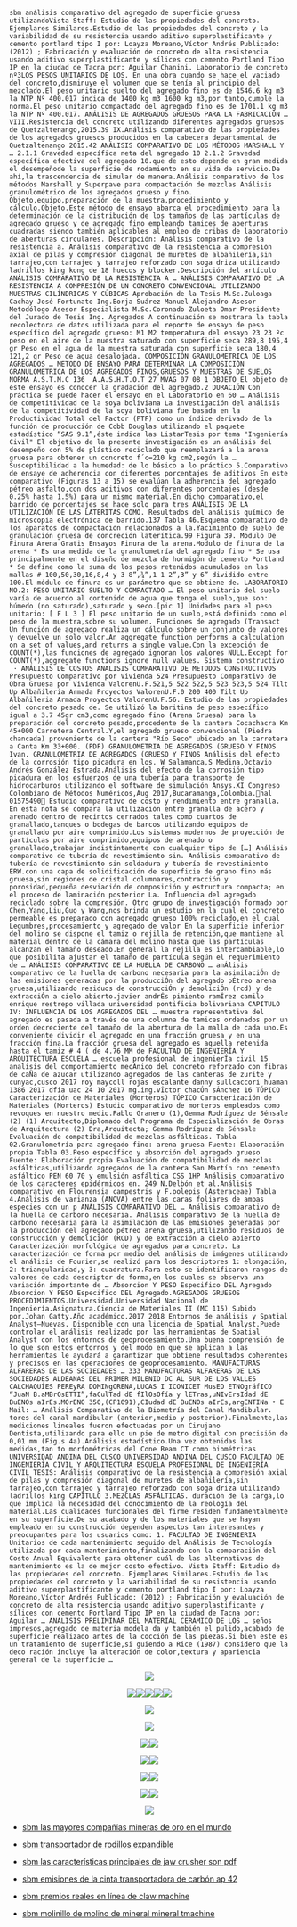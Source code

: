 
```
sbm análisis comparativo del agregado de superficie gruesa utilizandoVista Staff: Estudio de las propiedades del concreto. Ejemplares Similares.Estudio de las propiedades del concreto y la variabilidad de su resistencia usando aditivo superplastificante y cemento portland tipo I por: Loayza Moreano,Víctor Andrés Publicado: (2012) ; Fabricación y evaluación de concreto de alta resistencia usando aditivo superplastificante y sílices con cemento Portland Tipo IP en la ciudad de Tacna por: Aguilar Chanini. Laboratorio de concreto nº3LOS PESOS UNITARIOS DE LOS. En una obra cuando se hace el vaciado del concreto,disminuye el volumen que se tenía al principio del mezclado.El peso unitario suelto del agregado fino es de 1546.6 kg m3 la NTP Nº 400.017 indica de 1400 kg m3 1600 kg m3,por tanto,cumple la norma.El peso unitario compactado del agregado fino es de 1701.1 kg m3 la NTP Nº 400.017. ANÁLISIS DE AGREGADOS GRUESOS PARA LA FABRICACIÓN … VIII.Resistencia del concreto utilizando diferentes agregados gruesos de Quetzaltenango,2015.39 IX.Análisis comparativo de las propiedades de los agregados gruesos producidos en la cabecera departamental de Quetzaltenango 2015.42 ANÁLISIS COMPARATIVO DE LOS MÉTODOS MARSHALL Y … 2.1.1 Gravedad específica neta del agregado 10 2.1.2 Gravedad específica efectiva del agregado 10.que de esto depende en gran medida el desempeñode la superficie de rodamiento en su vida de servicio.De ahí,la trascendencia de simular de manera.Análisis comparativo de los métodos Marshall y Superpave para compactación de mezclas Análisis granulométrico de los agregados grueso y fino. Objeto,equipo,preparación de la muestra,procedimiento y cálculo.Objeto.Este método de ensayo abarca el procedimiento para la determinación de la distribución de los tamaños de las partículas de agregado grueso y de agregado fino empleando tamices de aberturas cuadradas siendo también aplicables al empleo de cribas de laboratorio de aberturas circulares. Descripción: Análisis comparativo de la resistencia a. Análisis comparativo de la resistencia a compresión axial de pilas y compresión diagonal de muretes de albañilería,sin tarrajeo,con tarrajeo y tarrajeo reforzado con soga driza utilizando ladrillos king kong de 18 huecos y blocker.Descripción del artículo ANÁLISIS COMPARATIVO DE LA RESISTENCIA A … ANÁLISIS COMPARATIVO DE LA RESISTENCIA A COMPRESIÓN DE UN CONCRETO CONVENCIONAL UTILIZANDO MUESTRAS CILÍNDRICAS Y CÚBICAS Aprobación de la Tesis M.Sc.Zuloaga Cachay José Fortunato Ing.Borja Suárez Manuel Alejandro Asesor Metodólogo Asesor Especialista M.Sc.Coronado Zuloeta Omar Presidente del Jurado de Tesis Ing. Agregados A continuación se mostrara la tabla recolectora de datos utilizada para el reporte de ensayo de peso específico del agregado grueso: M1 M2 temperatura del ensayo 23 23 ºc peso en el aire de la muestra saturado con superficie seca 289,8 195,4 gr Peso en el agua de la muestra saturada con superficie seca 180,4 121,2 gr Peso de agua desalojada. COMPOSICIÓN GRANULOMETRICA DE LOS AGREGADOS … METODO DE ENSAYO PARA DETERMINAR LA COMPOSICIÓN GRANULOMETRICA DE LOS AGREGADOS FINOS,GRUESOS Y MUESTRAS DE SUELOS NORMA A.S.T.M.C 136  A.A.S.H.T.O.T 27 MVAG 07 08 1 OBJETO El objeto de este ensayo es conocer la gradación del agregado.2 DURACIÓN Con práctica se puede hacer el ensayo en el Laboratorio en 60 … Análisis de competitividad de la soya boliviana La investigación del análisis de la competitividad de la soya boliviana fue basada en la Productividad Total del Factor (PTF) como un índice derivado de la función de producción de Cobb Douglas utilizando el paquete estadístico “SAS 9.1”,éste indica las ListarTesis por tema "Ingeniería Civil" El objetivo de la presente investigación es un análisis del desempeño con 5% de plástico reciclado que reemplazará a la arena gruesa para obtener un concreto f´c=210 kg cm2,según la … Susceptibilidad a la humedad: de lo básico a lo práctico 5.Comparativo de ensaye de adherencia con diferentes porcentajes de aditivos En este comparativo (Figuras 13 a 15) se evalúan la adherencia del agregado pétreo asfalto,con dos aditivos con diferentes porcentajes (desde 0.25% hasta 1.5%) para un mismo material.En dicho comparativo,el barrido de porcentajes se hace solo para tres ANÁLISIS DE LA UTILIZACIÓN DE LAS LATERITAS COMO. Resultados del análisis químico de microscopia electrónica de barrido.137 Tabla 46.Esquema comparativo de los aparatos de compactación relacionados a la.Yacimiento de suelo de granulación gruesa de concreción laterítica.99 Figura 39. Modulo De Finura Arena Gratis Ensayos Finura de la arena.Modulo de finura de la arena * Es una medida de la granulometría del agregado fino * Se usa principalmente en el diseño de mezcla de hormigón de cemento Portland * Se define como la suma de los pesos retenidos acumulados en las mallas # 100,50,30,16,8,4 y 3 8”,¾”,1 1 2”,3” y 6” dividido entre 100.El módulo de finura es un parámetro que se obtiene de. LABORATORIO NO.2: PESO UNITARIO SUELTO Y COMPACTADO … El peso unitario del suelo varía de acuerdo al contenido de agua que tenga el suelo,que son: húmedo (no saturado),saturado y seco.[pic 1] Unidades para el peso unitario: [ F L 3 ] El peso unitario de un suelo,está definido como el peso de la muestra,sobre su volumen. Funciones de agregado (Transact Un función de agregado realiza un cálculo sobre un conjunto de valores y devuelve un solo valor.An aggregate function performs a calculation on a set of values,and returns a single value.Con la excepción de COUNT(*),las funciones de agregado ignoran los valores NULL.Except for COUNT(*),aggregate functions ignore null values. Sistema constructivo  · ANÁLISIS DE COSTOS ANALISIS COMPARATIVO DE METODOS CONSTRUCTIVOS Presupuesto Comparativo por Vivienda 524 Presupuesto Comparativo de Obra Gruesa por Vivienda ValorenU.F.521,5 522 522,5 523 523,5 524 Tilt Up Albañileria Armada Proyectos ValorenU.F.0 200 400 Tilt Up Albañileria Armada Proyectos ValorenU.F.56. Estudio de las propiedades del concreto pesado de. Se utilizó la baritina de peso específico igual a 3.7 45gr cm3,como agregado fino (Arena Gruesa) para la preparación del concreto pesado,procedente de la cantera Cocachacra Km 45+000 Carretera Central.Y,el agregado grueso convencional (Piedra chancada) proveniente de la cantera "Río Seco" ubicado en la carretera a Canta Km 33+000. (PDF) GRANULOMETRIA DE AGREGADOS (GRUESO Y FINOS Ivan. GRANULOMETRIA DE AGREGADOS (GRUESO Y FINOS Análisis del efecto de la corrosión tipo picadura en los. W Salamanca,S Medina,Octavio Andrés González Estrada.Análisis del efecto de la corrosión tipo picadura en los esfuerzos de una tubería para transporte de hidrocarburos utilizando el software de simulación Ansys.XI Congreso Colombiano de Métodos Numéricos,Aug 2017,Bucaramanga,Colombia.￿hal 01575490￿ Estudio comparativo de costo y rendimiento entre granalla. En esta nota se compara la utilización entre granalla de acero y arenado dentro de recintos cerrados tales como cuartos de granallado,tanques o bodegas de barcos utilizando equipos de granallado por aire comprimido.Los sistemas modernos de proyección de partículas por aire comprimido,equipos de arenado o granallado,trabajan indistintamente con cualquier tipo de […] Análisis comparativo de tubería de revestimiento sin. Análisis comparativo de tubería de revestimiento sin soldadura y tubería de revestimiento ERW.con una capa de solidificación de superficie de grano fino más gruesa,sin regiones de cristal columnares,contracción y porosidad,pequeña desviación de composición y estructura compacta; en el proceso de laminación posterior La. Influencia del agregado reciclado sobre la compresión. Otro grupo de investigación formado por Chen,Yang,Liu,Guo y Wang,nos brinda un estudio en la cual el concreto permeable es preparado con agregado grueso 100% reciclado,en el cual Legumbres,procesamiento y agregado de valor En la superficie inferior del molino se dispone el tamiz o rejilla de retención,que mantiene al material dentro de la cámara del molino hasta que las partículas alcanzan el tamaño deseado.En general la rejilla es intercambiable,lo que posibilita ajustar el tamaño de partícula según el requerimiento de … ANÁLISIS COMPARATIVO DE LA HUELLA DE CARBONO … anÁlisis comparativo de la huella de carbono necesaria para la asimilaciÓn de las emisiones generadas por la producciÓn del agregado pÉtreo arena gruesa,utilizando residuos de construcciÓn y demoliciÓn (rcd) y de extracciÓn a cielo abierto.javier andrÉs pimiento ramÍrez camilo enrique restrepo villada universidad pontificia bolivariana CAPITULO IV: INFLUENCIA DE LOS AGREGADOS DEL … muestra representativa del agregado es pasada a través de una columna de tamices ordenados por un orden decreciente del tamaño de la abertura de la malla de cada uno.Es conveniente dividir el agregado en una fracción gruesa y en una fracción fina.La fracción gruesa del agregado es aquella retenida hasta el tamiz # 4 ( de 4.76 MM de FACULTAD DE INGENIERÍA Y ARQUITECTURA ESCUELA … escuela profesional de ingenierÍa civil 15 analisis del comportamiento mecÁnico del concreto reforzado con fibras de caÑa de azucar utilizando agregados de las canteras de zurite y cunyac,cusco 2017 roy maycoll rojas escalante danny sullcaccori huaman 1386 2017 dfia uac 24 10 2017 mg.ing.vÍctor chacÓn sÁnchez 16 TÓPICO Caracterización de Materiales (Morteros) TÓPICO Caracterización de Materiales (Morteros) Estudio comparativo de morteros empleados como revoques en nuestro medio.Pablo Granero (1),Gemma Rodríguez de Sénsale (2) (1) Arquitecto,Diplomado del Programa de Especialización de Obras de Arquitectura (2) Dra,Arquitecta; Gemma Rodríguez de Sénsale Evaluación de compatibilidad de mezclas asfálticas. Tabla 02.Granulometría para agregado fino: arena gruesa Fuente: Elaboración propia Tabla 03.Peso específico y absorción del agregado grueso Fuente: Elaboración propia Evaluación de compatibilidad de mezclas asfálticas,utilizando agregados de la cantera San Martín con cemento asfáltico PEN 60 70 y emulsión asfáltica CSS 1HP Análisis comparativo de los caracteres epidérmicos en. 249 N.Delbón et al.Análisis comparativo en Flourensia campestris y F.oolepis (Asteraceae) Tabla 4.Análisis de varianza (ANOVA) entre las caras foliares de ambas especies con un p ANÁLISIS COMPARATIVO DEL … Análisis comparativo de la huella de carbono necesaria. Análisis comparativo de la huella de carbono necesaria para la asimilación de las emisiones generadas por la producción del agregado pétreo arena gruesa,utilizando residuos de construcción y demolición (RCD) y de extracción a cielo abierto Caracterización morfológica de agregados para concreto. La caracterización de forma por medio del análisis de imágenes utilizando el análisis de Fourier,se realizó para los descriptores 1: elongación, 2: triangularidad,y 3: cuadratura.Para esto se identificaron rangos de valores de cada descriptor de forma,en los cuales se observa una variación importante de … Absorcion Y PESO Especifico DEL Agregado Absorcion Y PESO Especifico DEL Agregado.AGREGADOS GRUESOS PROCEDIMIENTOS.Universidad.Universidad Nacional de Ingeniería.Asignatura.Ciencia de Materiales II (MC 115) Subido por.Johan Gatty.Año académico.2017 2018 Entornos de análisis y Spatial Analyst—Nuevas. Disponible con una licencia de Spatial Analyst.Puede controlar el análisis realizado por las herramientas de Spatial Analyst con los entornos de geoprocesamiento.Una buena comprensión de lo que son estos entornos y del modo en que se aplican a las herramientas le ayudará a garantizar que obtiene resultados coherentes y precisos en las operaciones de geoprocesamiento. MANUFACTURAS ALFARERAS DE LAS SOCIEDADES … 333 MANUFACTURAS ALFARERAS DE LAS SOCIEDADES ALDEANAS DEL PRIMER MILENIO DC AL SUR DE LOS VALLES CALCHAQUÍES PEREyRA DOMINgORENA,LUCAS I ICONICET MusEO ETNOgráfICO “JuaN B.aMBrOsETTI”,faCulTad dE fIlOsOfía y lETras,uNIvErsIdad dE BuENOs aIrEs.MOrENO 350,(CP1091),CIudad dE BuENOs aIrEs,argENTINa • E Mail: … Análisis Comparativo de la Biometría del Canal Mandibular. tores del canal mandibular (anterior,medio y posterior).Finalmente,las mediciones lineales fueron efectuadas por un Cirujano Dentista,utilizando para ello un pie de metro digital con precisión de 0,01 mm (Fig.s 4a).Análisis estadístico.Una vez obtenidas las medidas,tan to morfométricas del Cone Beam CT como biométricas UNIVERSIDAD ANDINA DEL CUSCO UNIVERSIDAD ANDINA DEL CUSCO FACULTAD DE INGENIERÍA CIVIL Y ARQUITECTURA ESCUELA PROFESIONAL DE INGENIERÍA CIVIL TESIS: Análisis comparativo de la resistencia a compresión axial de pilas y compresión diagonal de muretes de albañilería,sin tarrajeo,con tarrajeo y tarrajeo reforzado con soga driza utilizando ladrillos king CAPÍTULO 3.MEZCLAS ASFÁLTICAS. duración de la carga,lo que implica la necesidad del conocimiento de la reología del material.Las cualidades funcionales del firme residen fundamentalmente en su superficie.De su acabado y de los materiales que se hayan empleado en su construcción dependen aspectos tan interesantes y preocupantes para los usuarios como: 1. FACULTAD DE INGENIERIA Unitarios de cada mantenimiento seguido del Análisis de Tecnología utilizada por cada mantenimiento,finalizando con la comparación del Costo Anual Equivalente para obtener cuál de las alternativas de mantenimiento es la de mejor costo efectivo. Vista Staff: Estudio de las propiedades del concreto. Ejemplares Similares.Estudio de las propiedades del concreto y la variabilidad de su resistencia usando aditivo superplastificante y cemento portland tipo I por: Loayza Moreano,Víctor Andrés Publicado: (2012) ; Fabricación y evaluación de concreto de alta resistencia usando aditivo superplastificante y sílices con cemento Portland Tipo IP en la ciudad de Tacna por: Aguilar … ANÁLISIS PRELIMINAR DEL MATERIAL CERÁMICO DE LOS … seños impresos,agregado de materia modela da y también el pulido,acabado de superficie realizado antes de la cocción de las piezas.Si bien este es un tratamiento de superficie,si guiendo a Rice (1987) considero que la deco ración incluye la alteración de color,textura y apariencia general de la superficie … 
```

<div align="center">

<a href="https://es-crusher.shibang-china.com/github&k=sbm+an%C3%A1lisis+comparativo+del+agregado+de+superficie+gruesa+utilizando"><img src="https://static.shibang-china.com/es/crusher/logo.jpg"></a>

<a href="https://es-crusher.shibang-china.com/github&k=sbm+an%C3%A1lisis+comparativo+del+agregado+de+superficie+gruesa+utilizando"><img src="https://static.shibang-china.com/es/crusher/index.jpg"></a><a href="https://es-crusher.shibang-china.com/material.htmlgithub&k=sbm+an%C3%A1lisis+comparativo+del+agregado+de+superficie+gruesa+utilizando"><img src="https://static.shibang-china.com/es/crusher/material.jpg"></a><a href="https://es-crusher.shibang-china.com/application.htmlgithub&k=sbm+an%C3%A1lisis+comparativo+del+agregado+de+superficie+gruesa+utilizando"><img src="https://static.shibang-china.com/es/crusher/application.jpg"></a><a href="https://es-crusher.shibang-china.com/aboutus.htmlgithub&k=sbm+an%C3%A1lisis+comparativo+del+agregado+de+superficie+gruesa+utilizando"><img src="https://static.shibang-china.com/es/crusher/aboutus.jpg"></a><a href="https://es-crusher.shibang-china.com/contact.htmlgithub&k=sbm+an%C3%A1lisis+comparativo+del+agregado+de+superficie+gruesa+utilizando"><img src="https://static.shibang-china.com/es/crusher/contact.jpg"></a>

<a href="https://es-crusher.shibang-china.com/github&k=sbm+an%C3%A1lisis+comparativo+del+agregado+de+superficie+gruesa+utilizando"><img src="https://static.shibang-china.com/es/crusher/banner.jpg"></a>

<a href="https://swt.shibang-china.com/github&k=sbm+an%C3%A1lisis+comparativo+del+agregado+de+superficie+gruesa+utilizando"><img src="https://static.shibang-china.com/es/crusher/text.jpg"></a>

<a href="https://swt.shibang-china.com/github&k=sbm+an%C3%A1lisis+comparativo+del+agregado+de+superficie+gruesa+utilizando"><img src="https://static.shibang-china.com/es/crusher/chat.jpg"></a><a href="https://es-crusher.shibang-china.com/contact.htmlgithub&k=sbm+an%C3%A1lisis+comparativo+del+agregado+de+superficie+gruesa+utilizando"><img src="https://static.shibang-china.com/es/crusher/message.jpg"></a>

<a href="https://es-crusher.shibang-china.com/products/pe.htmlgithub&k=sbm+an%C3%A1lisis+comparativo+del+agregado+de+superficie+gruesa+utilizando"><img src="https://static.shibang-china.com/es/crusher/pe.jpg"></a><a href="https://es-crusher.shibang-china.com/products/pf.htmlgithub&k=sbm+an%C3%A1lisis+comparativo+del+agregado+de+superficie+gruesa+utilizando"><img src="https://static.shibang-china.com/es/crusher/pf.jpg"></a>

<a href="https://es-crusher.shibang-china.com/products/hpt.htmlgithub&k=sbm+an%C3%A1lisis+comparativo+del+agregado+de+superficie+gruesa+utilizando"><img src="https://static.shibang-china.com/es/crusher/hpt.jpg"></a><a href="https://es-crusher.shibang-china.com/products/vsi.htmlgithub&k=sbm+an%C3%A1lisis+comparativo+del+agregado+de+superficie+gruesa+utilizando"><img src="https://static.shibang-china.com/es/crusher/vsi.jpg"></a>

<a href="https://es-crusher.shibang-china.com/products/klv.htmlgithub&k=sbm+an%C3%A1lisis+comparativo+del+agregado+de+superficie+gruesa+utilizando"><img src="https://static.shibang-china.com/es/crusher/klv.jpg"></a><a href="https://es-crusher.shibang-china.com/products/portable.htmlgithub&k=sbm+an%C3%A1lisis+comparativo+del+agregado+de+superficie+gruesa+utilizando"><img src="https://static.shibang-china.com/es/crusher/portable.jpg"></a>

<a href="https://swt.shibang-china.com/github&k=sbm+an%C3%A1lisis+comparativo+del+agregado+de+superficie+gruesa+utilizando"><img src="https://static.shibang-china.com/es/crusher/case.jpg"></a>

</div>


* [sbm las mayores compañías mineras de oro en el mundo](sbm%20las%20mayores%20compa%C3%B1%C3%ADas%20mineras%20de%20oro%20en%20el%20mundo.md)

* [sbm transportador de rodillos expandible](sbm%20transportador%20de%20rodillos%20expandible.md)

* [sbm las características principales de jaw crusher son pdf](sbm%20las%20caracter%C3%ADsticas%20principales%20de%20jaw%20crusher%20son%20pdf.md)

* [sbm emisiones de la cinta transportadora de carbón ap 42](sbm%20emisiones%20de%20la%20cinta%20transportadora%20de%20carb%C3%B3n%20ap%2042.md)

* [sbm premios reales en línea de claw machine](sbm%20premios%20reales%20en%20l%C3%ADnea%20de%20claw%20machine.md)

* [sbm molinillo de molino de mineral mineral tmachine](sbm%20molinillo%20de%20molino%20de%20mineral%20mineral%20tmachine.md)